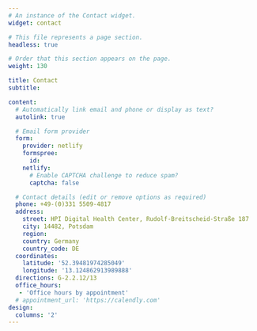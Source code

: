 ```yaml
---
# An instance of the Contact widget.
widget: contact

# This file represents a page section.
headless: true

# Order that this section appears on the page.
weight: 130

title: Contact
subtitle:

content:
  # Automatically link email and phone or display as text?
  autolink: true

  # Email form provider
  form:
    provider: netlify
    formspree:
      id:
    netlify:
      # Enable CAPTCHA challenge to reduce spam?
      captcha: false

  # Contact details (edit or remove options as required)
  phone: +49-(0)331 5509-4817
  address:
    street: HPI Digital Health Center, Rudolf-Breitscheid-Straße 187
    city: 14482, Potsdam
    region: 
    country: Germany
    country_code: DE
  coordinates:
    latitude: '52.39481974285049'
    longitude: '13.124862913989888'
  directions: G-2.2.12/13
  office_hours:
   - 'Office hours by appointment'
  # appointment_url: 'https://calendly.com'
design:
  columns: '2'
---
```

